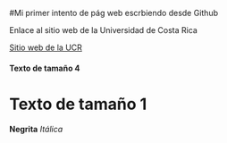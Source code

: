 #Mi primer intento de pág web escrbiendo desde Github

Enlace al sitio web de la Universidad de Costa Rica

[Sitio web de la UCR](https://www.ucr.ac.cr/actividades/2022/8/)


#### Texto de tamaño 4

# Texto de tamaño 1

**Negrita**
*Itálica*
